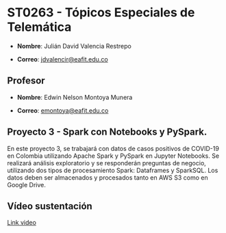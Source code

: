 # ST0263 - Tópicos Especiales de Telemática

- **Nombre**: Julián David Valencia Restrepo

- **Correo**: jdvalencir@eafit.edu.co

## Profesor

- **Nombre**: Edwin Nelson Montoya Munera

- **Correo**: emontoya@eafit.edu.co

## **Proyecto 3 - Spark con Notebooks y PySpark.**

En este proyecto 3, se trabajará con datos de casos positivos de COVID-19 en Colombia utilizando Apache Spark y PySpark en Jupyter Notebooks. Se realizará análisis exploratorio y se responderán preguntas de negocio, utilizando dos tipos de procesamiento Spark: Dataframes y SparkSQL. Los datos deben ser almacenados y procesados tanto en AWS S3 como en Google Drive.

## **Vídeo sustentación**

[Link video](https://youtu.be/tmHnEC_aHqQ)
